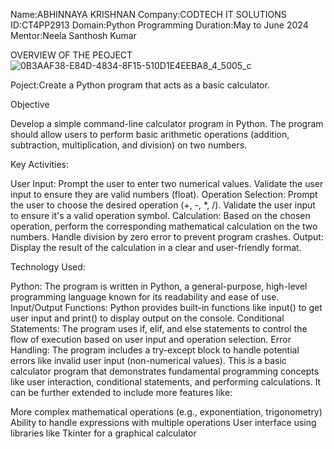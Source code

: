 Name:ABHINNAYA KRISHNAN
Company:CODTECH IT SOLUTIONS
ID:CT4PP2913
Domain:Python Programming
Duration:May to June 2024
Mentor:Neela Santhosh Kumar

OVERVIEW OF THE PEOJECT
![0B3AAF38-E84D-4834-8F15-510D1E4EEBA8_4_5005_c](https://github.com/urk23cs1234/CODTECH-Task1/assets/156493402/599eee52-e614-40d7-bc60-a7b9bb6221a1)


Poject:Create a Python program that acts as a basic calculator. 

Objective

Develop a simple command-line calculator program in Python.
The program should allow users to perform basic arithmetic operations (addition, subtraction, multiplication, and division) on two numbers.

Key Activities:

User Input:
Prompt the user to enter two numerical values.
Validate the user input to ensure they are valid numbers (float).
Operation Selection:
Prompt the user to choose the desired operation (+, -, *, /).
Validate the user input to ensure it's a valid operation symbol.
Calculation:
Based on the chosen operation, perform the corresponding mathematical calculation on the two numbers.
Handle division by zero error to prevent program crashes.
Output:
Display the result of the calculation in a clear and user-friendly format.

Technology Used:

Python: The program is written in Python, a general-purpose, high-level programming language known for its readability and ease of use.
Input/Output Functions: Python provides built-in functions like input() to get user input and print() to display output on the console.
Conditional Statements: The program uses if, elif, and else statements to control the flow of execution based on user input and operation selection.
Error Handling: The program includes a try-except block to handle potential errors like invalid user input (non-numerical values).
This is a basic calculator program that demonstrates fundamental programming concepts like user interaction, conditional statements, and performing calculations. It can be further extended to include more features like:

More complex mathematical operations (e.g., exponentiation, trigonometry)
Ability to handle expressions with multiple operations
User interface using libraries like Tkinter for a graphical calculator

